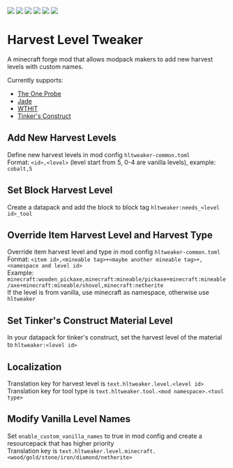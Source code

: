[![][1]][3] [![][2]][3] [![][4]][5] [![][6]][7] [![][8]][9] [![][10]][11]

# Harvest Level Tweaker
A minecraft forge mod that allows modpack makers to add new harvest levels with custom names.

Currently supports:
* [The One Probe](https://www.curseforge.com/minecraft/mc-mods/the-one-probe)
* [Jade](https://www.curseforge.com/minecraft/mc-mods/jade)
* [WTHIT](https://www.curseforge.com/minecraft/mc-mods/wthit-forge)
* [Tinker's Construct](https://www.curseforge.com/minecraft/mc-mods/tinkers-construct)


## Add New Harvest Levels
Define new harvest levels in mod config `hltweaker-common.toml` <br>
Format: `<id>,<level>` (level start from 5, 0-4 are vanilla levels), example: `cobalt,5`

## Set Block Harvest Level
Create a datapack and add the block to block tag `hltweaker:needs_<level id>_tool`

## Override Item Harvest Level and Harvest Type
Override item harvest level and type in mod config `hltweaker-common.toml` <br>
Format: `<item id>,<mineable tag>+<maybe another mineable tag>+,<namespace and level id>` <br> 
Example: `minecraft:wooden_pickaxe,minecraft:mineable/pickaxe+minecraft:mineable/axe+minecraft:mineable/shovel,minecraft:netherite` <br>
If the level is from vanilla, use minecraft as namespace, otherwise use `hltweaker`

## Set Tinker's Construct Material Level
In your datapack for tinker's construct, set the harvest level of the material to `hltweaker:<level id>`

## Localization
Translation key for harvest level is `text.hltweaker.level.<level id>`
Translation key for tool type is `text.hltweaker.tool.<mod namespace>.<tool type>`

## Modify Vanilla Level Names
Set `enable_custom_vanilla_names` to true in mod config and create a resourcepack that has higher priority <br>
Translation key is `text.hltweaker.level.minecraft.<wood/gold/stone/iron/diamond/netherite>`

[1]: http://cf.way2muchnoise.eu/full_833035_downloads.svg
[2]: http://cf.way2muchnoise.eu/versions/833035_all.svg
[3]: https://www.curseforge.com/minecraft/mc-mods/harvest-level-tweaker
[4]: https://img.shields.io/discord/809053891466887169?label=support&logo=discord
[5]: https://discord.gg/FFAdyuqNvm
[6]: https://img.shields.io/github/license/yzl210/HarvestLevelTweaker?logo=github
[7]: https://github.com/yzl210/HarvestLevelTweaker/blob/1.18/LICENSE
[8]: https://img.shields.io/github/issues/yzl210/HarvestLevelTweaker?logo=github
[9]: https://github.com/yzl210/HarvestLevelTweaker/issues
[10]: https://img.shields.io/github/stars/yzl210/HarvestLevelTweaker?logo=github
[11]: https://github.com/yzl210/HarvestLevelTweaker/stargazers